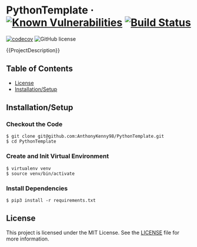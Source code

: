 # PythonTemplate &middot; [![Known Vulnerabilities](https://snyk.io/test/github/AnthonyKenny98/Caecilius/badge.svg?targetFile=requirements.txt)](https://snyk.io/test/github/AnthonyKenny98/Caecilius?targetFile=requirements.txt) [![Build Status](https://travis-ci.org/AnthonyKenny98/Caecilius.svg?branch=master)](https://travis-ci.org/AnthonyKenny98/Caecilius) 
[![codecov](https://codecov.io/gh/AnthonyKenny98/Caecilius/branch/master/graph/badge.svg)](https://codecov.io/gh/AnthonyKenny98/Caecilius) ![GitHub license](https://img.shields.io/badge/license-MIT-blue.svg?style=flat-square)

{{ProjectDescription}}

## Table of Contents
+ [License](#license)
+ [Installation/Setup](#setup)

## <a name="setup"></a>Installation/Setup

### Checkout the Code 
  ```
  $ git clone git@github.com:AnthonyKenny98/PythonTemplate.git
  $ cd PythonTemplate
  ```
### Create and Init Virtual Environment
  ```
  $ virtualenv venv
  $ source venv/bin/activate
  ```
### Install Dependencies
  ```
  $ pip3 install -r requirements.txt
  ```

## <a name="license"></a>License

This project is licensed under the MIT License.  See the [LICENSE](LICENSE) file for more information.
